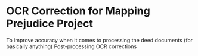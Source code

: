 # OCR Correction for Mapping Prejudice Project

To improve accuracy when it comes to processing the deed documents (for basically anything)
Post-processing OCR corrections